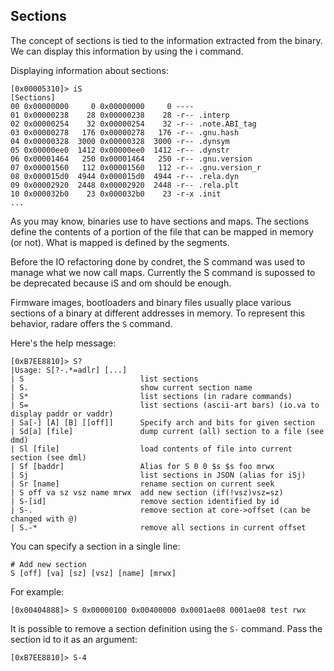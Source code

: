 ## Sections

The concept of sections is tied to the information extracted from the binary. We can display this information by using the i command.

Displaying information about sections:

```
[0x00005310]> iS
[Sections]
00 0x00000000     0 0x00000000     0 ----
01 0x00000238    28 0x00000238    28 -r-- .interp
02 0x00000254    32 0x00000254    32 -r-- .note.ABI_tag
03 0x00000278   176 0x00000278   176 -r-- .gnu.hash
04 0x00000328  3000 0x00000328  3000 -r-- .dynsym
05 0x00000ee0  1412 0x00000ee0  1412 -r-- .dynstr
06 0x00001464   250 0x00001464   250 -r-- .gnu.version
07 0x00001560   112 0x00001560   112 -r-- .gnu.version_r
08 0x000015d0  4944 0x000015d0  4944 -r-- .rela.dyn
09 0x00002920  2448 0x00002920  2448 -r-- .rela.plt
10 0x000032b0    23 0x000032b0    23 -r-x .init
...
```

As you may know, binaries use to have sections and maps. The sections define the contents of a portion of the file that can be mapped in memory (or not). What is mapped is defined by the segments.

Before the IO refactoring done by condret, the S command was used to manage what we now call maps. Currently the S command is supossed to be deprecated because iS and om should be enough.

Firmware images, bootloaders and binary files usually place various sections of a binary at different addresses in memory. To represent this behavior, radare offers the `S` command.

Here's the help message:

```
[0xB7EE8810]> S?
|Usage: S[?-.*=adlr] [...]
| S                          list sections
| S.                         show current section name
| S*                         list sections (in radare commands)
| S=                         list sections (ascii-art bars) (io.va to display paddr or vaddr)
| Sa[-] [A] [B] [[off]]      Specify arch and bits for given section
| Sd[a] [file]               dump current (all) section to a file (see dmd)
| Sl [file]                  load contents of file into current section (see dml)
| Sf [baddr]                 Alias for S 0 0 $s $s foo mrwx
| Sj                         list sections in JSON (alias for iSj)
| Sr [name]                  rename section on current seek
| S off va sz vsz name mrwx  add new section (if(!vsz)vsz=sz)
| S-[id]                     remove section identified by id
| S-.                        remove section at core->offset (can be changed with @)
| S.-*                       remove all sections in current offset
```

You can specify a section in a single line:

```
# Add new section
S [off] [va] [sz] [vsz] [name] [mrwx]
```

For example:

```
[0x00404888]> S 0x00000100 0x00400000 0x0001ae08 0001ae08 test rwx
```

It is possible to remove a section definition using the `S-` command. Pass the section id to it as an argument:

```
[0xB7EE8810]> S-4
```

